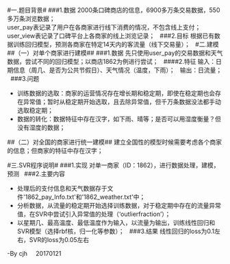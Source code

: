 #一.题目背景#
###1.数据
2000条口碑商店的信息，6900多万条交易数据，550多万条浏览数据；  
user_pay表记录了用户在各商家进行线下消费的情况，不包含线上支付；    
user_view表记录了口碑平台上各商家的线上浏览记录；  
###2.目标
根据已有数据训练回归模型，预测各商家在特定14天内的客流量（线下交易量）；   
#二.建模
##（一）对单个商家进行建模##
###1.数据
先只使用user_pay的交易数据和天气数据，尝试不同的回归模型；以商店1862为例进行尝试；   
####2.特征
输入：日期信息（周几、是否为公共节假日）、天气情况（温度，下雨）；   
输出：日流量；   
###3.问题
* 训练数据的选取：商家的运营情况存在增长期和稳定期，即使在稳定期也会存在异常值；暂时从稳定期开始选取，且去除异常值，但千万条数据没法都手动选取稳定期；     
* 数据的转化：数据特征中存在汉字，如下雨、晴等；是否可以用湿度衡量？但没有湿度的数据；

##（二）对全国的商家进行统一建模##
建立全国性的模型时候需要考虑各个商家的信息；但商家的特征中存在汉字；  

#三.SVR程序说明#
###1.实现
对单一商家（ID：1862），进行数据处理，建模，预测   
###2.主要内容
+ 处理后的支付信息和天气数据存于文件'1862_pay_Info.txt'和'1862_weather.txt'中；   
+ 分析数据，从流量的稳定期开始选择训练数据，对于稳定期中存在的流量异常值，在SVR中尝试引入异常值的处理（‘outlierfraction’）；  
+ 以星期几、最高温度、最低温度作为输入，以流量为输出，训练线性回归和SVR模型（选择rbf核，归一化等参数）；   
###3.结果
线性回归的loss为0.1左右，SVR的loss为0.05左右    

-By cjh    
20170121
